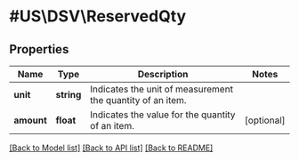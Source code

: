 # #US\DSV\ReservedQty

## Properties

Name | Type | Description | Notes
------------ | ------------- | ------------- | -------------
**unit** | **string** | Indicates the unit of measurement the quantity of an item. |
**amount** | **float** | Indicates the value for the quantity of an item. | [optional]


[[Back to Model list]](../) [[Back to API list]](../../Api/US/DSV) [[Back to README]](../../README.md)
